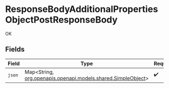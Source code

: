 # ResponseBodyAdditionalPropertiesObjectPostResponseBody

OK


## Fields

| Field                                                                                               | Type                                                                                                | Required                                                                                            | Description                                                                                         |
| --------------------------------------------------------------------------------------------------- | --------------------------------------------------------------------------------------------------- | --------------------------------------------------------------------------------------------------- | --------------------------------------------------------------------------------------------------- |
| `json`                                                                                              | Map<String, [org.openapis.openapi.models.shared.SimpleObject](../../models/shared/SimpleObject.md)> | :heavy_check_mark:                                                                                  | N/A                                                                                                 |